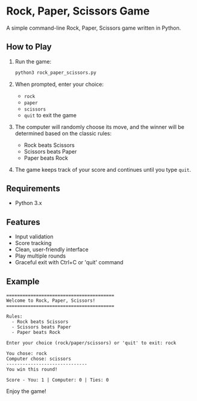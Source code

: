 # Rock, Paper, Scissors Game

A simple command-line Rock, Paper, Scissors game written in Python.

## How to Play

1. Run the game:
   ```bash
   python3 rock_paper_scissors.py
   ```

2. When prompted, enter your choice:
   - `rock`
   - `paper`
   - `scissors`
   - `quit` to exit the game

3. The computer will randomly choose its move, and the winner will be determined based on the classic rules:
   - Rock beats Scissors
   - Scissors beats Paper
   - Paper beats Rock

4. The game keeps track of your score and continues until you type `quit`.

## Requirements

- Python 3.x

## Features

- Input validation
- Score tracking
- Clean, user-friendly interface
- Play multiple rounds
- Graceful exit with Ctrl+C or 'quit' command

## Example

```
========================================
Welcome to Rock, Paper, Scissors!
========================================

Rules:
  - Rock beats Scissors
  - Scissors beats Paper
  - Paper beats Rock

Enter your choice (rock/paper/scissors) or 'quit' to exit: rock

You chose: rock
Computer chose: scissors
------------------------------
You win this round!

Score - You: 1 | Computer: 0 | Ties: 0
```

Enjoy the game!
